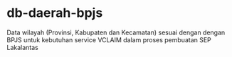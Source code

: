 # db-daerah-bpjs
Data wilayah (Provinsi, Kabupaten dan Kecamatan) sesuai dengan dengan BPJS untuk kebutuhan service VCLAIM dalam proses pembuatan SEP Lakalantas
